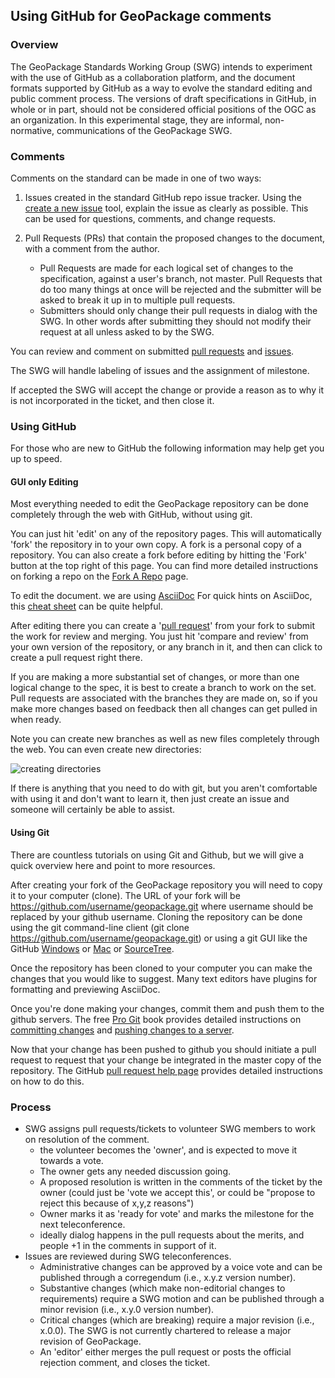 ## Using GitHub for GeoPackage comments

### Overview
The GeoPackage Standards Working Group (SWG) intends to experiment with the use of GitHub as a collaboration platform, 
and the document formats supported by GitHub as a way to evolve the standard 
editing and public comment process. The versions of draft specifications in GitHub, in whole or in part, 
should not be considered official positions of the OGC as an organization. In this experimental stage, 
they are informal, non-normative, communications of the GeoPackage SWG.
  
### Comments

Comments on the standard can be made in one of two ways:

1. Issues created in the standard GitHub repo issue tracker. Using the [create a new issue](https://github.com/opengis/geopackage/issues/new) tool, explain the issue as clearly as possible. This can be used for questions, comments, and change requests.
1. Pull Requests (PRs) that contain the proposed changes to the document, with a comment from the author. 
  
   * Pull Requests are made for each logical set of changes to the specification, against a user's branch, not master. Pull Requests that do too many things at once will be rejected and the submitter will be asked to break it up in to multiple pull requests.
   * Submitters should only change their pull requests in dialog with the SWG. In other words after submitting they should not modify their request at all unless asked to by the SWG.


You can review and comment on submitted [pull requests](https://github.com/opengis/geopackage/pulls) and [issues](https://github.com/opengis/geopackage/issues?milestone=5&page=1&state=open).

The SWG will handle labeling of issues and the assignment of milestone.

If accepted the SWG will accept the change or provide a reason as to why it is not incorporated in the ticket, and
then close it.

### Using GitHub

For those who are new to GitHub the following information may help get you up to speed.

#### GUI only Editing

Most everything needed to edit the GeoPackage repository can be done completely through the web with GitHub,
without using git.

You can just hit 'edit' on any of the repository pages.
This will automatically 'fork' the repository in to your own copy.
A fork is a personal copy of a repository.
You can also create a fork before editing by hitting the 'Fork' button at the top right of this page.
You can find more detailed instructions on forking a repo on the 
[Fork A Repo](https://help.github.com/articles/fork-a-repo) page.

To edit the document. we are using [AsciiDoc](https://asciidoc.org/)
For quick hints on AsciiDoc,
this [cheat sheet](https://docs.netapp.com/us-en/contribute/asciidoc_syntax.html) can be quite helpful.

After editing there you can create a '[pull request](https://help.github.com/articles/creating-a-pull-request)' 
from your fork to submit the work for review and merging. You just hit 'compare and review' from your own 
version of the repository, or any branch in it, and then can click to create a pull request right there.

If you are making a more substantial set of changes, or more than one logical change to the spec, it is 
best to create a branch to work on the set. Pull requests are associated with the branches they are made on, so if 
you make more changes based on feedback then all changes can get pulled in when ready. 

Note you can create new branches as well as new files completely through the web. You can even create new
directories:

![creating directories](http://i.stack.imgur.com/n3Wg3.gif)

If there is anything that you need to do with git, but you aren't comfortable with using it and don't want to
learn it, then just create an issue and someone will certainly be able to assist.

#### Using Git

There are countless tutorials on using Git and Github, but we will give a quick overview here and point to
more resources.

After creating your fork of the GeoPackage repository you will need to copy it to your computer (clone). 
The URL of your fork will be https://github.com/username/geopackage.git where username should be replaced by 
your github username. Cloning the repository can be done using the git command-line client 
(git clone https://github.com/username/geopackage.git) or using a git GUI like the GitHub 
[Windows](http://windows.github.com/) or [Mac](http://mac.github.com/) or [SourceTree](http://sourcetreeapp.com/).

Once the repository has been cloned to your computer you can make the changes that 
you would like to suggest. Many text editors have plugins for formatting and previewing AsciiDoc.

Once you're done making your changes, commit them and push them to the github servers. The free 
[Pro Git](http://git-scm.com/book) book provides detailed instructions on [committing 
changes](http://git-scm.com/book/en/Git-Basics-Recording-Changes-to-the-Repository) and 
[pushing changes to a server](http://git-scm.com/book/en/Git-Basics-Working-with-Remotes#Pushing-to-Your-Remotes).

Now that your change has been pushed to github you should initiate a pull request to request that your 
change be integrated in the master copy of the repository. The GitHub [pull request help page](https://help.github.com/articles/using-pull-requests) 
provides detailed instructions on how to do this.


### Process

* SWG assigns pull requests/tickets to volunteer SWG members to work on resolution of the comment.
  - the volunteer becomes the 'owner', and is expected to move it towards a vote.
  - The owner gets any needed discussion going.
  - A proposed resolution is written in the comments of the ticket by the owner (could just be 'vote we accept this', or could be "propose to reject this because of x,y,z reasons")
  - Owner marks it as 'ready for vote' and marks the milestone for the next teleconference.
  - ideally dialog happens in the pull requests about the merits, and people +1 in the comments in support of it.
* Issues are reviewed during SWG teleconferences. 
  - Administrative changes can be approved by a voice vote and can be published through a corregendum (i.e., x.y.z version number).
  - Substantive changes (which make non-editorial changes to requirements) require a SWG motion and can be published through a minor revision (i.e., x.y.0 version number). 
  - Critical changes (which are breaking) require a major revision (i.e., x.0.0). The SWG is not currently chartered to release a major revision of GeoPackage.
  - An 'editor' either merges the pull request or posts the official rejection comment, and closes the ticket.

